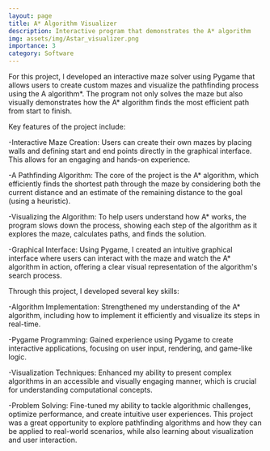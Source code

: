 ```yaml
---
layout: page
title: A* Algorithm Visualizer
description: Interactive program that demonstrates the A* algorithm
img: assets/img/Astar_visualizer.png
importance: 3
category: Software
---
```


For this project, I developed an interactive maze solver using Pygame that allows users to create custom mazes and visualize the pathfinding process using the A algorithm*. The program not only solves the maze but also visually demonstrates how the A* algorithm finds the most efficient path from start to finish.

Key features of the project include:

-Interactive Maze Creation: Users can create their own mazes by placing walls and defining start and end points directly in the graphical interface. This allows for an engaging and hands-on experience.

-A Pathfinding Algorithm: The core of the project is the A* algorithm, which efficiently finds the shortest path through the maze by considering both the current distance and an estimate of the remaining distance to the goal (using a heuristic).

-Visualizing the Algorithm: To help users understand how A* works, the program slows down the process, showing each step of the algorithm as it explores the maze, calculates paths, and finds the solution.

-Graphical Interface: Using Pygame, I created an intuitive graphical interface where users can interact with the maze and watch the A* algorithm in action, offering a clear visual representation of the algorithm's search process.

Through this project, I developed several key skills:

-Algorithm Implementation: Strengthened my understanding of the A* algorithm, including how to implement it efficiently and visualize its steps in real-time.

-Pygame Programming: Gained experience using Pygame to create interactive applications, focusing on user input, rendering, and game-like logic.

-Visualization Techniques: Enhanced my ability to present complex algorithms in an accessible and visually engaging manner, which is crucial for understanding computational concepts.

-Problem Solving: Fine-tuned my ability to tackle algorithmic challenges, optimize performance, and create intuitive user experiences.
This project was a great opportunity to explore pathfinding algorithms and how they can be applied to real-world scenarios, while also learning about visualization and user interaction.

